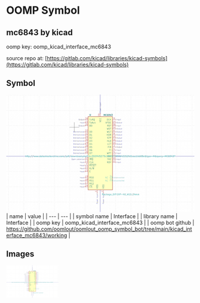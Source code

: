 # OOMP Symbol  
## mc6843  by kicad  
  
oomp key: oomp_kicad_interface_mc6843  
  
source repo at: [https://gitlab.com/kicad/libraries/kicad-symbols](https://gitlab.com/kicad/libraries/kicad-symbols)  
## Symbol  
  
[![working.png](working_600.png)](working.png)  
| name | value | 
| --- | --- | 
| symbol name | Interface | 
| library name | Interface | 
| oomp key | oomp_kicad_interface_mc6843 | 
| oomp bot github | https://github.com/oomlout/oomlout_oomp_symbol_bot/tree/main/kicad_interface_mc6843/working | 
## Images  
  
[![working.png](working_140.png)](working.png)  
